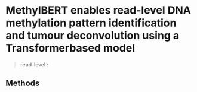 # MethylBERT enables read-level DNA methylation pattern identification and tumour deconvolution using a Transformerbased model


> read-level :



## Methods 



